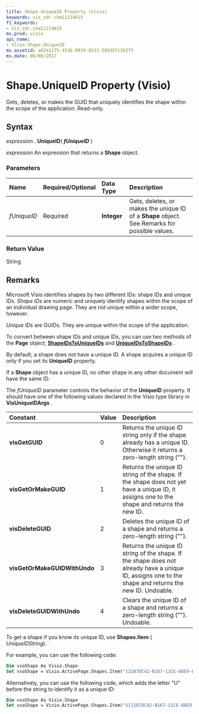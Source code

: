 ```yaml
---
title: Shape.UniqueID Property (Visio)
keywords: vis_sdr.chm11214615
f1_keywords:
- vis_sdr.chm11214615
ms.prod: visio
api_name:
- Visio.Shape.UniqueID
ms.assetid: a82e1175-4536-8919-6531-593d57c3b2f5
ms.date: 06/08/2017
---
```



# Shape.UniqueID Property (Visio)

Gets, deletes, or makes the GUID that uniquely identifies the shape within the scope of the application. Read-only.


## Syntax

 _expression_ . **UniqueID**( **_fUniqueID_** )

 _expression_ An expression that returns a **Shape** object.


### Parameters



|**Name**|**Required/Optional**|**Data Type**|**Description**|
|:-----|:-----|:-----|:-----|
| _fUniqueID_|Required| **Integer**|Gets, deletes, or makes the unique ID of a  **Shape** object. See Remarks for possible values.|

### Return Value

String


## Remarks

Microsoft Visio identifies shapes by two different IDs: shape IDs and unique IDs.  _Shape IDs_ are numeric and uniquely identify shapes within the scope of an individual drawing page. They are not unique within a wider scope, however.

 _Unique IDs_ are GUIDs. They are unique within the scope of the application.

To convert between shape IDs and unique IDs, you can use two methods of the  **Page** object, **[ShapeIDsToUniqueIDs](page-shapeidstouniqueids-method-visio.md)** and **[UniqueIDsToShapeIDs](page-uniqueidstoshapeids-method-visio.md)** .

By default, a shape does not have a unique ID. A shape acquires a unique ID only if you set its  **UniqueID** property.

If a  **Shape** object has a unique ID, no other shape in any other document will have the same ID.

The  _fUniqueID_ parameter controls the behavior of the **UniqueID** property. It should have one of the following values declared in the Visio type library in **VisUniqueIDArgs** .



|**Constant**|**Value**|**Description**|
|:-----|:-----|:-----|
| **visGetGUID**|0|Returns the unique ID string only if the shape already has a unique ID. Otherwise it returns a zero-length string ("").|
| **visGetOrMakeGUID**|1| Returns the unique ID string of the shape. If the shape does not yet have a unique ID, it assigns one to the shape and returns the new ID.|
| **visDeleteGUID**|2|Deletes the unique ID of a shape and returns a zero-length string ("").|
| **visGetOrMakeGUIDWithUndo**|3|Returns the unique ID string of the shape. If the shape does not already have a unique ID, assigns one to the shape and returns the new ID. Undoable.|
| **visDeleteGUIDWithUndo**|4|Clears the unique ID of a shape and returns a zero-length string (""). Undoable.|
To get a shape if you know its unique ID, use  **Shapes.Item** ( _UniqueIDString_).

For example, you can use the following code:




```vb
Dim vsoShape As Visio.Shape 
Set vsoShape = Visio.ActivePage.Shapes.Item("{2287DC42-B167-11CE-88E9-0020AFDDD917}") 

```

Alternatively, you can use the following code, which adds the letter "U" before the string to identify it as a unique ID:




```vb
Dim vsoShape As Visio.Shape 
Set vsoShape = Visio.ActivePage.Shapes.Item("U{2287DC42-B167-11CE-88E9-0020AFDDD917}") 

```



